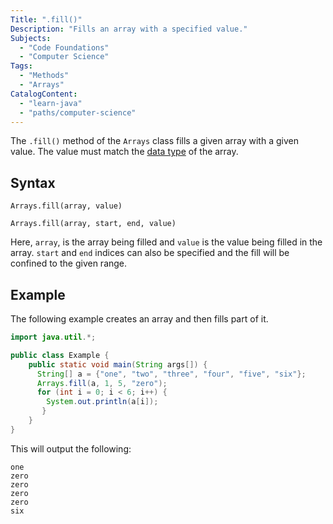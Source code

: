 ```yaml
---
Title: ".fill()"
Description: "Fills an array with a specified value."
Subjects:
  - "Code Foundations"
  - "Computer Science"
Tags:
  - "Methods"
  - "Arrays"
CatalogContent:
  - "learn-java"
  - "paths/computer-science"
---
```


The `.fill()` method of the `Arrays` class fills a given array with a given value. The value must match the [data type](https://www.codecademy.com/resources/docs/java/data-types) of the array.

## Syntax

```pseudo
Arrays.fill(array, value)

Arrays.fill(array, start, end, value)
```

Here, `array`, is the array being filled and `value` is the value being filled in the array. `start` and `end` indices can also be specified and the fill will be confined to the given range.

## Example

The following example creates an array and then fills part of it.

```java
import java.util.*;

public class Example {
    public static void main(String args[]) {
      String[] a = {"one", "two", "three", "four", "five", "six"};
      Arrays.fill(a, 1, 5, "zero");
      for (int i = 0; i < 6; i++) {
        System.out.println(a[i]);
       }
    }
}
```

This will output the following:

```shell
one
zero
zero
zero
zero
six
```
